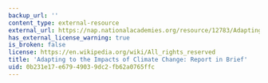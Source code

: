 ```yaml
---
backup_url: ''
content_type: external-resource
external_url: https://nap.nationalacademies.org/resource/12783/Adapting_Report_Brief_final.pdf
has_external_license_warning: true
is_broken: false
license: https://en.wikipedia.org/wiki/All_rights_reserved
title: 'Adapting to the Impacts of Climate Change: Report in Brief'
uid: 0b231e17-e679-4903-9dc2-fb62a0765ffc
---
```

